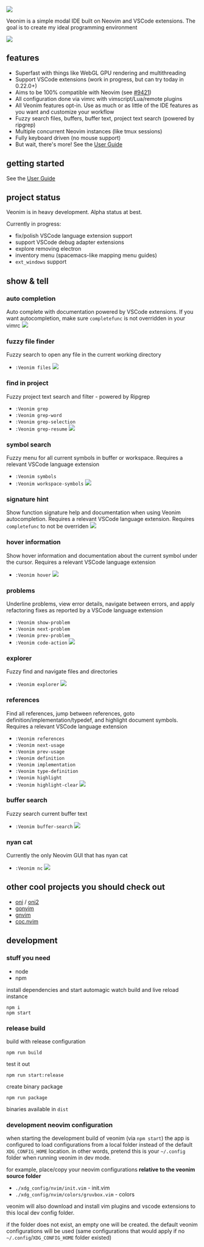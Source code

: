![](https://veonim.github.io/veonim/header.png)

Veonim is a simple modal IDE built on Neovim and VSCode extensions. The goal is to create my ideal programming environment

![](https://veonim.github.io/veonim/smart.png)

## features
- Superfast with things like WebGL GPU rendering and multithreading
- Support VSCode extensions (work in progress, but can try today in 0.22.0+)
- Aims to be 100% compatible with Neovim (see [#9421](https://github.com/neovim/neovim/issues/9421))
- All configuration done via vimrc with vimscript/Lua/remote plugins
- All Veonim features opt-in. Use as much or as little of the IDE features as you want and customize your workflow
- Fuzzy search files, buffers, buffer text, project text search (powered by ripgrep)
- Multiple concurrent Neovim instances (like tmux sessions)
- Fully keyboard driven (no mouse support)
- But wait, there's more! See the [User Guide](docs/readme.md)

## getting started
See the [User Guide](docs/readme.md)

## project status
Veonim is in heavy development. Alpha status at best.

Currently in progress:
- fix/polish VSCode language extension support
- support VSCode debug adapter extensions
- explore removing electron
- inventory menu (spacemacs-like mapping menu guides)
- `ext_windows` support

## show & tell

### auto completion
Auto complete with documentation powered by VSCode extensions. If you want autocompletion, make sure `completefunc` is not overridden in your vimrc
![](https://veonim.github.io/veonim/completion.png)

### fuzzy file finder
Fuzzy search to open any file in the current working directory
- `:Veonim files`
![](https://veonim.github.io/veonim/files.png)

### find in project
Fuzzy project text search and filter - powered by Ripgrep
- `:Veonim grep`
- `:Veonim grep-word`
- `:Veonim grep-selection`
- `:Veonim grep-resume`
![](https://veonim.github.io/veonim/grep.png)

### symbol search
Fuzzy menu for all current symbols in buffer or workspace. Requires a relevant VSCode language extension
- `:Veonim symbols`
- `:Veonim workspace-symbols`
![](https://veonim.github.io/veonim/symbols.png)

### signature hint
Show function signature help and documentation when using Veonim autocompletion. Requires a relevant VSCode language extension. Requires `completefunc` to not be overriden
![](https://veonim.github.io/veonim/hint.png)

### hover information
Show hover information and documentation about the current symbol under the cursor. Requires a relevant VSCode language extension
- `:Veonim hover`
![](https://veonim.github.io/veonim/hover.png)

### problems
Underline problems, view error details, navigate between errors, and apply refactoring fixes as reported by a VSCode language extension
- `:Veonim show-problem`
- `:Veonim next-problem`
- `:Veonim prev-problem`
- `:Veonim code-action`
![](https://veonim.github.io/veonim/problems.png)

### explorer
Fuzzy find and navigate files and directories
- `:Veonim explorer`
![](https://veonim.github.io/veonim/explorer.png)

### references
Find all references, jump between references, goto definition/implementation/typedef, and highlight document symbols. Requires a relevant VSCode language extension
- `:Veonim references`
- `:Veonim next-usage`
- `:Veonim prev-usage`
- `:Veonim definition`
- `:Veonim implementation`
- `:Veonim type-definition`
- `:Veonim highlight`
- `:Veonim highlight-clear`
![](https://veonim.github.io/veonim/references.png)

### buffer search
Fuzzy search current buffer text
- `:Veonim buffer-search`
![](https://veonim.github.io/veonim/buffer-search.png)

### nyan cat
Currently the only Neovim GUI that has nyan cat
- `:Veonim nc`
![](https://veonim.github.io/veonim/nyan.png)

## other cool projects you should check out

- [oni](https://github.com/onivim/oni) / [oni2](https://github.com/onivim/oni2)
- [gonvim](https://github.com/akiyosi/gonvim)
- [gnvim](https://github.com/vhakulinen/gnvim)
- [coc.nvim](https://github.com/neoclide/coc.nvim)

## development

### stuff you need
- node
- npm

install dependencies and start automagic watch build and live reload instance

```
npm i
npm start
```

### release build

build with release configuration

```
npm run build
```

test it out
```
npm run start:release
```

create binary package
```
npm run package
```

binaries available in `dist`

### development neovim configuration

when starting the development build of veonim (via `npm start`) the app is configured to load configurations from a local folder instead of the default `XDG_CONFIG_HOME` location. in other words, pretend this is your `~/.config` folder when running veonim in dev mode.

for example, place/copy your neovim configurations **relative to the veonim source folder**
- `./xdg_config/nvim/init.vim` - init.vim
- `./xdg_config/nvim/colors/gruvbox.vim` - colors

veonim will also download and install vim plugins and vscode extensions to this local dev config folder.

if the folder does not exist, an empty one will be created. the default veonim configurations will be used (same configurations that would apply if no `~/.config`/`XDG_CONFIG_HOME` folder existed)
